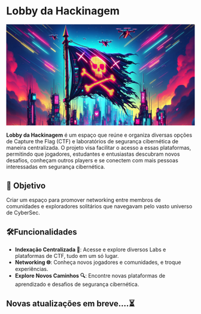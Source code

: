 
# Lobby da Hackinagem

![Imagem de Capa](https://github.com/4st3rIkxx/L0bby-da-H4ckinagem/blob/main/lobby.jpg)

**Lobby da Hackinagem** é um espaço que reúne e organiza diversas opções de Capture the Flag (CTF) e laboratórios de segurança cibernética de maneira centralizada. O projeto visa facilitar o acesso a essas plataformas, permitindo que jogadores, estudantes e entusiastas descubram novos desafios, conheçam outros players e se conectem com mais pessoas interessadas em segurança cibernética.

## 🚀 Objetivo

Criar um espaço para promover networking entre membros de comunidades e exploradores solitários que navegavam pelo vasto universo de CyberSec.

## 🛠️Funcionalidades

- **Indexação Centralizada 🔄**: Acesse e explore diversos Labs e plataformas de CTF, tudo em um só lugar.
- **Networking 🌐**: Conheça novos jogadores e comunidades, e troque experiências.
- **Explore Novos Caminhos 🔍**: Encontre novas plataformas de aprendizado e desafios de segurança cibernética.

## Novas atualizações em breve....⏳


